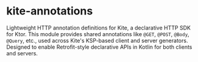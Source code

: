 # kite-annotations
Lightweight HTTP annotation definitions for Kite, a declarative HTTP SDK for Ktor.  This module provides shared annotations like `@GET`, `@POST`, `@Body`, `@Query`, etc.,  used across Kite's KSP-based client and server generators. Designed to enable  Retrofit-style declarative APIs in Kotlin for both clients and servers.
